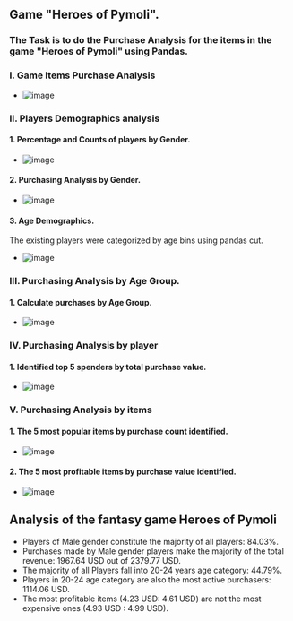 ## Game "Heroes of Pymoli".
### The Task is to do the Purchase Analysis for the items in the game "Heroes of Pymoli" using Pandas.

### I. Game Items Purchase Analysis
* ![image](https://github.com/user-attachments/assets/9fb9298e-586f-4e16-9261-6c483f5472f1)

### II. Players Demographics analysis
#### 1. Percentage and Counts of players by Gender.
   * ![image](https://github.com/user-attachments/assets/b5095886-4ee3-4be3-8958-e58eefee4683)
#### 2. Purchasing Analysis by Gender.
   * ![image](https://github.com/user-attachments/assets/5789f56a-c45f-4ac3-96c6-bdf983b419cd)
#### 3. Age Demographics.
   The existing players were categorized by age bins using pandas cut.
   * ![image](https://github.com/user-attachments/assets/854fa990-3e3e-4093-a0fd-9e0eb4605e9c)

### III. Purchasing Analysis by Age Group.
#### 1. Calculate purchases by Age Group.
   * ![image](https://github.com/user-attachments/assets/1632d1eb-11cc-4237-8ba9-fd4fb4de9f9d)

### IV. Purchasing Analysis by player
#### 1. Identified top 5 spenders by total purchase value.
   * ![image](https://github.com/user-attachments/assets/21b0ea15-9162-4ff7-96e1-7df604110ddf)

### V. Purchasing Analysis by items
#### 1. The 5 most popular items by purchase count identified.
   * ![image](https://github.com/user-attachments/assets/7d4ff596-7b1b-4d2a-b764-88c4dfa63bf4)
#### 2. The 5 most profitable items by purchase value identified.
   * ![image](https://github.com/user-attachments/assets/fb2ee99b-5dce-4f41-95fb-4c335cb86b93)

## Analysis of the fantasy game Heroes of Pymoli
- Players of Male gender constitute the majority of all players: 84.03%.
- Purchases made by Male gender players make the majority of the total revenue: 1967.64 USD out of 2379.77 USD.
- The majority of all Players fall into 20-24 years age category: 44.79%.
- Players in 20-24 age category are also the most active purchasers: 1114.06 USD.
- The most profitable items (4.23 USD: 4.61 USD) are not the most expensive ones (4.93 USD : 4.99 USD).
   
